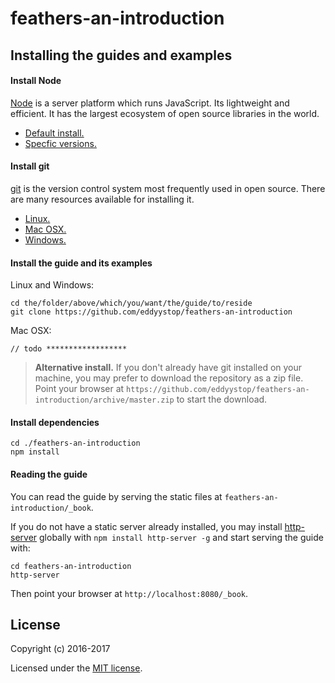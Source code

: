 # feathers-an-introduction

## Installing the guides and examples

#### Install Node

[Node](https://nodejs.org/en/) is a server platform which runs JavaScript.
Its lightweight and efficient.
It has the largest ecosystem of open source libraries in the world.

- [Default install.](https://nodejs.org/en/)
- [Specfic versions.](https://nodejs.org/en/download/)

#### Install git

[git](https://git-scm.com/) is the version control system most frequently used in open source.
There are many resources available for installing it.

- [Linux.](https://www.atlassian.com/git/tutorials/install-git/linux)
- [Mac OSX.](https://www.atlassian.com/git/tutorials/install-git/mac-os-x)
- [Windows.](https://www.atlassian.com/git/tutorials/install-git/windows)

#### Install the guide and its examples

Linux and Windows:
```text
cd the/folder/above/which/you/want/the/guide/to/reside
git clone https://github.com/eddyystop/feathers-an-introduction
```

Mac OSX:
```text
// todo ******************
```

> **Alternative install.** If you don't already have git installed on your machine,
you may prefer to download the repository as a zip file.
Point your browser at
`https://github.com/eddyystop/feathers-an-introduction/archive/master.zip`
to start the download.

#### Install dependencies
```text
cd ./feathers-an-introduction
npm install
```

#### Reading the guide

You can read the guide by serving the static files at `feathers-an-introduction/_book`.

If you do not have a static server already installed, you may install
[http-server](https://www.npmjs.com/package/http-server)
globally with `npm install http-server -g`
and start serving the guide with:
```text
cd feathers-an-introduction
http-server
```

Then point your browser at `http://localhost:8080/_book`.

## License

Copyright (c) 2016-2017

Licensed under the [MIT license](LICENSE).
